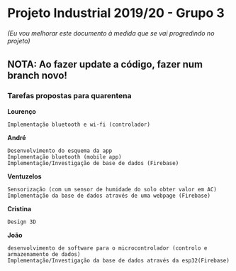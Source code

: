 # Projeto Industrial 2019/20 - Grupo 3
###### (Eu vou melhorar este documento à medida que se vai progredindo no projeto)

## NOTA: Ao fazer update a código, fazer num branch novo!

### Tarefas propostas para quarentena
**Lourenço**
```
Implementação bluetooth e wi-fi (controlador)
```

**André**
```
Desenvolvimento do esquema da app
Implementação bluetooth (mobile app)
Implementação/Investigação de base de dados (Firebase)
```
 
**Ventuzelos**
```
Sensorização (com um sensor de humidade do solo obter valor em AC)
Implementação da base de dados através de uma webpage (Firebase)
```
 
**Cristina**
```
Design 3D
```
 
**João**
```
desenvolvimento de software para o microcontrolador (controlo e armazenamento de dados)
Implementação/Investigação da base de dados através da esp32(Firebase)
```
